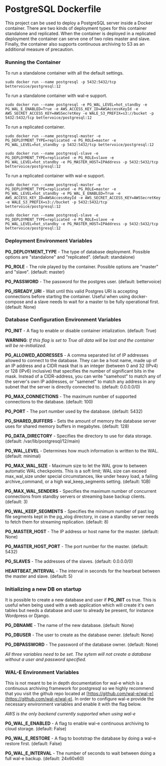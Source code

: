 PostgreSQL Dockerfile
==================

This project can be used to deploy a PostgreSQL server inside a Docker container. There are two kinds of deployment types for this container standalone and replicated. When the container is deployed in a replicated deployment the container can serve one of two roles master and slave. Finally, the container also supports continuous archiving to S3 as an additional measure of precaution.

### Running the Container

To run a standalone container with all the default settings.

```sudo docker run --name postgresql -p 5432:5432/tcp bettervoice/postgresql:12```

To run a standalone container with wal-e support.

```sudo docker run --name postgresql -e PG_WAL_LEVEL=hot_standby -e PG_WAL_E_ENABLED=True -e AWS_ACCESS_KEY_ID=AWSAccessKeyId -e AWS_SECRET_ACCESS_KEY=AWSSecretKey -e WALE_S3_PREFIX=s3://bucket -p 5432:5432/tcp bettervoice/postgresql:12```

To run a replicated container.

```sudo docker run --name postgresql-master -e PG_DEPLOYMENT_TYPE=replicated -e PG_ROLE=master -e PG_WAL_LEVEL=hot_standby -p 5432:5432/tcp bettervoice/postgresql:12```

```sudo docker run --name postgresql-slave -e PG_DEPLOYMENT_TYPE=replicated -e PG_ROLE=slave -e PG_WAL_LEVEL=hot_standby -e PG_MASTER_HOST=IPAddress -p 5432:5432/tcp bettervoice/postgresql:12```

To run a replicated container with wal-e support.

```sudo docker run --name postgresql-master -e PG_DEPLOYMENT_TYPE=replicated -e PG_ROLE=master -e PG_WAL_LEVEL=hot_standby -e PG_WAL_E_ENABLED=True -e AWS_ACCESS_KEY_ID=AWSAccessKeyId -e AWS_SECRET_ACCESS_KEY=AWSSecretKey -e WALE_S3_PREFIX=s3://bucket -p 5432:5432/tcp bettervoice/postgresql:12```

```sudo docker run --name postgresql-slave -e PG_DEPLOYMENT_TYPE=replicated -e PG_ROLE=slave -e PG_WAL_LEVEL=hot_standby -e PG_MASTER_HOST=IPAddress -p 5432:5432/tcp bettervoice/postgresql:12```

### Deployment Environment Variables

**PG_DEPLOYMENT_TYPE** - The type of database deployment. Possible options are "standalone" and "replicated". (default: standalone)

**PG_ROLE** - The role played by the container. Possible options are "master" and "slave". (default: master)

**PG_PASSWORD** - The password for the postgres user. (default: bettervoice)

**PG_ISREADY_URI** - Wait until this valid Postgres URI is accepting connections before starting the container. Useful when using docker-compose and a slave needs to wait for a master to be fully operational first. (default: None)

### Database Configuration Environment Variables

**PG_INIT** - A flag to enable or disable container intialization. (default: True)

**WARNING**: *If this flag is set to True all data will be lost and the container will be re-initialized.*

**PG_ALLOWED_ADDRESSES** - A comma separated list of IP addresses allowed to connect to the database. They can be a host name, made up of an IP address and a CIDR mask that is an integer (between 0 and 32 (IPv4) or 128 (IPv6) inclusive) that specifies the number of significant bits in the mask. Instead of a CIDR-address, you can write "samehost" to match any of the server's own IP addresses, or "samenet" to match any address in any subnet that the server is directly connected to. (default: 0.0.0.0/0)

**PG_MAX_CONNECTIONS** - The maximum number of supported connections to the database. (default: 100)

**PG_PORT** - The port number used by the database. (default: 5432)

**PG_SHARED_BUFFERS** - Sets the amount of memory the database server uses for shared memory buffers in megabytes. (default: 128)

**PG_DATA_DIRECTORY** - Specifies the directory to use for data storage. (default: /var/lib/postgresql/12/main)

**PG_WAL_LEVEL** - Determines how much information is written to the WAL. (default: minimal)

**PG_MAX_WAL_SIZE** - Maximum size to let the WAL grow to between automatic WAL checkpoints. This is a soft limit; WAL size can exceed max_wal_size under special circumstances, like under heavy load, a failing archive_command, or a high wal_keep_segments setting. (default: 1GB)

**PG_MAX_WAL_SENDERS** - Specifies the maximum number of concurrent connections from standby servers or streaming base backup clients. (default: 3)

**PG_WAL_KEEP_SEGMENTS** - Specifies the minimum number of past log file segments kept in the pg_xlog directory, in case a standby server needs to fetch them for streaming replication. (default: 8)

**PG_MASTER_HOST** - The IP address or host name for the master. (default: None)

**PG_MASTER_HOST_PORT** - The port number for the master. (default: 5432)

**PG_SLAVES** - The addresses of the slaves. (default: 0.0.0.0/0)

**HEARTBEAT_INTERVAL** - The interval in seconds for the hearbeat between the master and slave. (default: 5)

### Initializing a new DB on startup

It is possible to create a new database and user if **PG_INIT** os true. This is useful when being used with a web application which will create it's own tables but needs a database and user to already be present, for instance Wordpress or Django.

**PG_DBNAME** - The name of the new database. (default: None)

**PG_DBUSER** - The user to create as the database owner. (default: None)

**PG_DBPASSWORD** - The password of the database owner. (default: None)

*All three variables need to be set. The sytem will not create a database without a user and password specified.*

### WAL-E Environment Variables

This is not meant to be in depth documentation for wal-e which is a continuous archiving framework for postgresql so we highly recommend that you visit the github repo located at [https://github.com/wal-e/wal-e](https://github.com/wal-e/wal-e). In order to configure wal-e provide the necessary environment variables and enable it with the flag below.

*AWS is the only backend currently supported when using wal-e*

**PG_WAL_E_ENABLED** - A flag to enable wal-e continuous archiving to cloud storage. (default: False)

**PG_WAL_E_RESTORE** - A flag to bootstrap the database by doing a wal-e restore first. (default: False)

**PG_WAL_E_INTERVAL** - The number of seconds to wait between doing a full wal-e backup. (default: 24x60x60)

